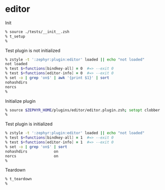 # editor

Init

```zsh
% source ./tests/__init__.zsh
% t_setup
%
```

Test plugin is not initialized

```zsh
% zstyle -t ':zephyr:plugin:editor' loaded || echo "not loaded"
not loaded
% test $+functions[bindkey-all] = 0  #=> --exit 0
% test $+functions[editor-info] = 0  #=> --exit 0
% set -o | grep 'on$' | awk '{print $1}' | sort
nohashdirs
norcs
%
```

Initialize plugin

```zsh
% source $ZEPHYR_HOME/plugins/editor/editor.plugin.zsh; setopt clobber
%
```

Test plugin is initialized

```zsh
% zstyle -t ':zephyr:plugin:editor' loaded || echo "not loaded"
% test $+functions[bindkey-all] = 1  #=> --exit 0
% test $+functions[editor-info] = 1  #=> --exit 0
% set -o | grep 'on$' | sort
nohashdirs            on
norcs                 on
%
```

Teardown

```zsh
% t_teardown
%
```
